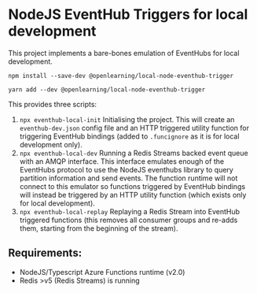 # NodeJS EventHub Triggers for local development
This project implements a bare-bones emulation of EventHubs for local development. 

`npm install --save-dev @openlearning/local-node-eventhub-trigger`

`yarn add --dev @openlearning/local-node-eventhub-trigger`

This provides three scripts:
1. `npx eventhub-local-init` Initialising the project. This will create an `eventhub-dev.json` config file and an HTTP triggered utility function for triggering EventHub bindings (added to `.funcignore` as it is for local development only).
1. `npx eventhub-local-dev`  Running a Redis Streams backed event queue with an AMQP interface. This interface emulates enough of the EventHubs protocol to use the NodeJS eventhubs library to query partition information and send events. The function runtime will not connect to this emulator so functions triggered by EventHub bindings will instead be triggered by an HTTP utility function (which exists only for local development).
1. `npx eventhub-local-replay` Replaying a Redis Stream into EventHub triggered functions (this removes all consumer groups and re-adds them, starting from the beginning of the stream).

## Requirements:
- NodeJS/Typescript Azure Functions runtime (v2.0)
- Redis >v5 (Redis Streams) is running

